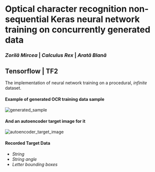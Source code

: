 # **Optical character** recognition **non-sequential Keras** neural network training on **concurrently generated** data

### _Zorilă Mircea_ | _Calculus Rex_ | _Arată Blană_

## Tensorflow | TF2

The implementation of neural network training on a procedural, _infinite_ dataset.

#### Example of generated OCR training data sample
![generated_sample](https://github.com/zorila-m/Synthetic-OCR/blob/master/sample.png)

#### And an autoencoder target image for it
![autoencoder_target_image](https://github.com/zorila-m/Synthetic-OCR/blob/master/autoencoder_target.png)


#### Recorded Target Data
 - *String*
 - *String angle*
 - *Letter bounding boxes*
